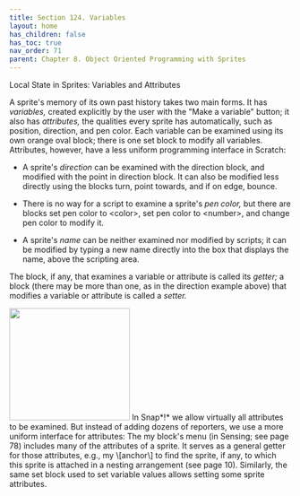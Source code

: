 ```yaml
---
title: Section 124. Variables
layout: home
has_children: false
has_toc: true
nav_order: 71
parent: Chapter 8. Object Oriented Programming with Sprites
---
```


 Local State in Sprites: Variables and Attributes

A sprite's memory of its own past history takes two main forms. It has
*variables,* created explicitly by the user with the "Make a variable"
button; it also has *attributes,* the qualities every sprite has
automatically, such as position, direction, and pen color. Each variable
can be examined using its own orange oval block; there is one set block
to modify all variables. Attributes, however, have a less uniform
programming interface in Scratch:

-   A sprite's *direction* can be examined with the direction block, and
    modified with the point in direction block. It can also be modified
    less directly using the blocks turn, point towards, and if on edge,
    bounce.

-   There is no way for a script to examine a sprite's *pen color,* but
    there are blocks set pen color to \<color\>, set pen color to
    \<number\>, and change pen color to modify it.

-   A sprite's *name* can be neither examined nor modified by scripts;
    it can be modified by typing a new name directly into the box that
    displays the name, above the scripting area.

The block, if any, that examines a variable or attribute is called its
*getter;* a block (there may be more than one, as in the direction
example above) that modifies a variable or attribute is called a
*setter.*

<img src="/snap-manual/assets/images/image770.png" style="width:215px; height:200px">
In Snap*!* we allow virtually all
attributes to be examined. But instead of adding dozens of reporters, we
use a more uniform interface for attributes: The my block's menu (in
Sensing; see page 78) includes many of the attributes of a sprite. It
serves as a general getter for those attributes, e.g., my \[anchor\] to
find the sprite, if any, to which this sprite is attached in a nesting
arrangement (see page 10). Similarly, the same set block used to set
variable values allows setting some sprite attributes.

